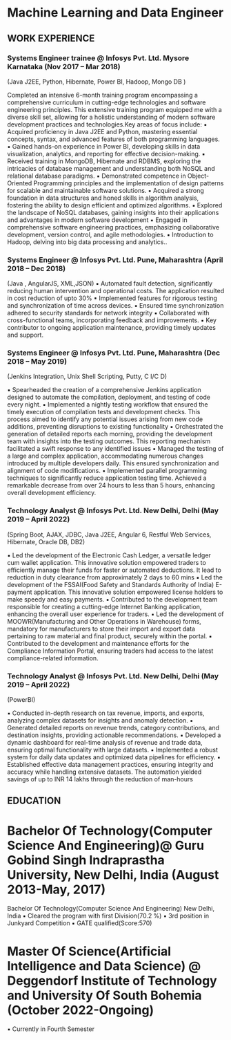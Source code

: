 # Machine Learning and Data Engineer
## WORK EXPERIENCE

### Systems Engineer trainee @ Infosys Pvt. Ltd. Mysore Karnataka (Nov 2017 – Mar 2018)
(Java J2EE, Python, Hibernate, Power BI, Hadoop, Mongo DB )

Completed an intensive 6-month training program encompassing a comprehensive curriculum in cutting-edge
technologies and software engineering principles. This extensive training program equipped me with a diverse
skill set, allowing for a holistic understanding of modern software development practices and technologies.Key
areas of focus include:
▪ Acquired proficiency in Java J2EE and Python, mastering essential concepts, syntax, and advanced features of
both programming languages.
▪ Gained hands-on experience in Power BI, developing skills in data visualization, analytics, and reporting for
effective decision-making.
▪ Received training in MongoDB, Hibernate and RDBMS, exploring the intricacies of database management and
understanding both NoSQL and relational database paradigms.
▪ Demonstrated competence in Object-Oriented Programming principles and the implementation of design
patterns for scalable and maintainable software solutions.
▪ Acquired a strong foundation in data structures and honed skills in algorithm analysis, fostering the ability to
design efficient and optimized algorithms.
▪ Explored the landscape of NoSQL databases, gaining insights into their applications and advantages in modern
software development
▪ Engaged in comprehensive software engineering practices, emphasizing collaborative development, version
control, and agile methodologies.
▪ Introduction to Hadoop, delving into big data processing and analytics..

### Systems Engineer @ Infosys Pvt. Ltd. Pune, Maharashtra (April 2018 – Dec 2018)
(Java , AngularJS, XML,JSON) 
▪ Automated fault detection, significantly reducing human intervention and operational costs. The application
resulted in cost reduction of upto 30%
▪ Implemented features for rigorous testing and synchronization of time across devices.
▪ Ensured time synchronization adhered to security standards for network integrity
▪ Collaborated with cross-functional teams, incorporating feedback and improvements.
▪ Key contributor to ongoing application maintenance, providing timely updates and support.

### Systems Engineer @ Infosys Pvt. Ltd.  Pune, Maharashtra (Dec 2018 – May 2019)
(Jenkins Integration, Unix Shell Scripting, Putty, C I/C D)

▪ Spearheaded the creation of a comprehensive Jenkins application designed to automate the compilation,
deployment, and testing of code every night.
▪ Implemented a nightly testing workflow that ensured the timely execution of compilation tests and development
checks. This process aimed to identify any potential issues arising from new code additions, preventing
disruptions to existing functionality
▪ Orchestrated the generation of detailed reports each morning, providing the development team with insights
into the testing outcomes. This reporting mechanism facilitated a swift response to any identified issues
▪ Managed the testing of a large and complex application, accommodating numerous changes introduced by
multiple developers daily. This ensured synchronization and alignment of code modifications.
▪ Implemented parallel programming techniques to significantly reduce application testing time. Achieved a
remarkable decrease from over 24 hours to less than 5 hours, enhancing overall development efficiency.

### Technology Analyst @ Infosys Pvt. Ltd. New Delhi, Delhi (May 2019 – April 2022) 
(Spring Boot, AJAX, JDBC, Java J2EE, Angular 6, Restful Web Services, Hibernate, Oracle DB, DB2)

▪ Led the development of the Electronic Cash Ledger, a versatile ledger cum wallet application. This innovative
solution empowered traders to efficiently manage their funds for faster or automated deductions. It lead to
reduction in duty clearance from approximately 2 days to 60 mins
▪ Led the development of the FSSAI(Food Safety and Standards Authority of India) E-payment application. This
innovative solution empowered license holders to make speedy and easy payments.
▪ Contributed to the development team responsible for creating a cutting-edge Internet Banking application,
enhancing the overall user experience for traders.
▪ Led the development of MOOWR(Manufacturing and Other Operations in Warehouse) forms, mandatory for
manufacturers to store their import and export data pertaining to raw material and final product, securely within
the portal.
▪ Contributed to the development and maintenance efforts for the Compliance Information Portal, ensuring
traders had access to the latest compliance-related information.

### Technology Analyst @ Infosys Pvt. Ltd. New Delhi, Delhi (May 2019 – April 2022)
(PowerBI)

▪ Conducted in-depth research on tax revenue, imports, and exports, analyzing complex datasets for insights and
anomaly detection.
▪ Generated detailed reports on revenue trends, category contributions, and destination insights, providing
actionable recommendations.
▪ Developed a dynamic dashboard for real-time analysis of revenue and trade data, ensuring optimal functionality
with large datasets.
▪ Implemented a robust system for daily data updates and optimized data pipelines for efficiency.
▪ Established effective data management practices, ensuring integrity and accuracy while handling extensive
datasets. The automation yielded savings of up to INR 14 lakhs through the reduction of man-hours

## EDUCATION

# Bachelor Of Technology(Computer Science And Engineering)@ Guru Gobind Singh Indraprastha University, New Delhi, India (August 2013-May, 2017)
Bachelor Of Technology(Computer Science And Engineering) New Delhi, India
▪ Cleared the program with first Division(70.2 %)
▪ 3rd position in Junkyard Competition
▪ GATE qualified(Score:570)
# Master Of Science(Artificial Intelligence and Data Science) @ Deggendorf Institute of Technology and University Of South Bohemia (October 2022-Ongoing)
▪ Currently in Fourth Semester

